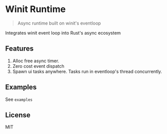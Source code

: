 # Winit Runtime
> Async runtime built on winit's eventloop

Integrates winit event loop into Rust's async ecosystem

## Features
1. Alloc free async timer.
2. Zero cost event dispatch
3. Spawn ui tasks anywhere. Tasks run in eventloop's thread concurrently.

## Examples
See `examples`

## License
MIT
